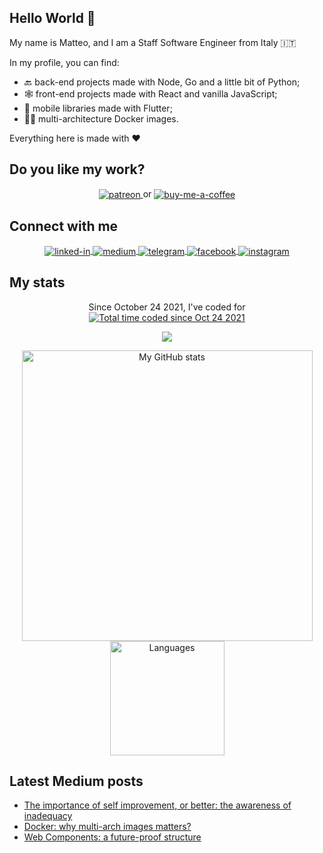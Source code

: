 ## Hello World 👋
My name is Matteo, and I am a Staff Software Engineer from Italy 🇮🇹

In my profile, you can find:
- 🔙 back-end projects made with Node, Go and a little bit of Python;
- 🕸️ front-end projects made with React and vanilla JavaScript;
- 📱 mobile libraries made with Flutter;
- 👨‍💻 multi-architecture Docker images.

Everything here is made with ❤️

## Do you like my work?
<p align="center">
    <a href="https://www.patreon.com/ilteoood">
        <img align="center" alt="patreon" src="https://img.shields.io/endpoint.svg?url=https%3A%2F%2Fshieldsio-patreon.vercel.app%2Fapi%3Fusername%3Dilteoood%26type%3Dpatrons&style=for-the-badge">
        </img>
    </a>
    or
    <a href="https://www.buymeacoffee.com/ilteoood">
        <img align="center" alt="buy-me-a-coffee" src="https://img.shields.io/badge/-buy_me_a%C2%A0coffee-gray?logo=buy-me-a-coffee">
        </img>
    </a>
</p>

## Connect with me

<p align="center">
    <a href="https://www.linkedin.com/in/ilteoood/">
        <img align="center" alt="linked-in" src="https://img.shields.io/badge/linkedin-%230077B5.svg?&style=for-the-badge&logo=linkedin&logoColor=white" />
    </a>
    <a href="https://ilteoood.medium.com/">
        <img align="center" alt="medium" src="https://img.shields.io/badge/medium-%2312100E.svg?&style=for-the-badge&logo=medium&logoColor=white" />
    </a>
    <a href="https://t.me/ilteoood">
        <img align="center" alt="telegram" src="https://img.shields.io/badge/Telegram-2CA5E0?style=for-the-badge&logo=telegram&logoColor=white" />
    </a>
    <a href="https://facebook.com/iLTeoooD">
        <img align="center" alt="facebook" src="https://img.shields.io/badge/facebook-%231877F2.svg?&style=for-the-badge&logo=facebook&logoColor=white" />
    </a>
    <a href="https://www.instagram.com/_ilteoood">
        <img align="center" alt="instagram" src="https://img.shields.io/badge/Instagram-E4405F?style=for-the-badge&logo=instagram&logoColor=white" />
    </a>
</p>

## My stats
    
<p align="center">
    Since October 24 2021, I've coded for
    <a href="https://wakatime.com/@fba5a693-116a-42fa-99fa-f644541f16b3"><img src="https://wakatime.com/badge/user/fba5a693-116a-42fa-99fa-f644541f16b3.svg" alt="Total time coded since Oct 24 2021" /></a>
</p>
<a href="https://github.com/ilteoood">
    <p align="center">
        <img src="https://github-profile-trophy.vercel.app/?username=ilteoood&column=7&theme=onedark"/>
    </p>
</a>
<a align="center" href="https://github.com/ilteoood">
  <p align="center">
    <img src="https://github-readme-stats.vercel.app/api?username=ilteoood&show_icons=true&count_private=true&theme=tokyonight" alt="My GitHub stats" width="465"/>
    <img src="https://github-readme-stats.vercel.app/api/top-langs/?username=ilteoood&layout=compact&langs_count=10&theme=tokyonight" alt="Languages" height="183">
  </p>
</a>

## Latest Medium posts
<!-- BLOG-POST-LIST:START -->
- [The importance of self improvement, or better: the awareness of inadequacy](https://ilteoood.medium.com/the-importance-of-self-improvement-or-better-the-awareness-of-inadequacy-b6c17026c720?source=rss-27550b4b72c1------2)
- [Docker: why multi-arch images matters?](https://medium.com/gft-engineering/docker-why-multi-arch-images-matters-927397a5be2e?source=rss-27550b4b72c1------2)
- [Web Components: a future-proof structure](https://medium.com/gft-engineering/web-components-a-future-proof-structure-5db3865fa31?source=rss-27550b4b72c1------2)
<!-- BLOG-POST-LIST:END -->
